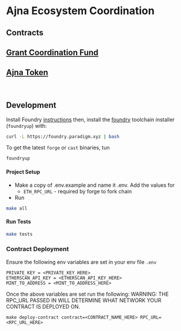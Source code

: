 # Ajna Ecosystem Coordination

## **Contracts**

## [Grant Coordination Fund](./src/grants/GRANT_FUND.md)

## [Ajna Token](./src/token/AJNA_TOKEN.md)


<br>

## **Development**

Install Foundry [instructions](https://github.com/gakonst/foundry/blob/master/README.md#installation)  then, install the [foundry](https://github.com/gakonst/foundry) toolchain installer (`foundryup`) with:

```bash
curl -L https://foundry.paradigm.xyz | bash
```

To get the latest `forge` or `cast` binaries, tun

```bash
foundryup
```

#### Project Setup
- Make a copy of .env.example and name it .env. Add the values for
  - `ETH_RPC_URL` - required by forge to fork chain
- Run
```bash
make all
```

#### Run Tests

```bash
make tests
```


### Contract Deployment
Ensure the following env variables are set in your env file `.env`

```
PRIVATE_KEY = <PRIVATE_KEY_HERE>
ETHERSCAN_API_KEY = <ETHERSCAN_API_KEY_HERE>
MINT_TO_ADDRESS = <MINT_TO_ADDRESS_HERE>
```

Once the above variables are set run the following:
WARNING: THE RPC_URL PASSED IN WILL DETERMINE WHAT NETWORK YOUR CONTRACT IS DEPLOYED ON.
```
make deploy-contract contract=<CONTRACT_NAME_HERE> RPC_URL=<RPC_URL_HERE>
```
